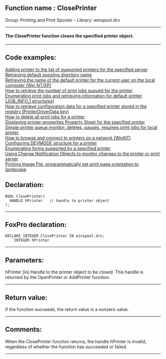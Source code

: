 
## Function name : ClosePrinter
Group: Printing and Print Spooler - Library: winspool.drv    
***  


#### The ClosePrinter function closes the specified printer object. 
***  


## Code examples:
[Adding printer to the list of supported printers for the specified server](../../samples/sample_335.md)  
[Retrieving default spooling directory name](../../samples/sample_358.md)  
[Retrieving the name of the default printer for the current user on the local computer (Win NT/XP)](../../samples/sample_360.md)  
[How to retrieve the number of print jobs queued for the printer](../../samples/sample_367.md)  
[Enumerating print jobs and retrieving information for default printer (JOB_INFO_1 structures)](../../samples/sample_368.md)  
[How to retrieve configuration data for a specified printer stored in the registry (PrinterDriverData key)](../../samples/sample_369.md)  
[How to delete all print jobs for a printer](../../samples/sample_370.md)  
[Displaying printer-properties Property Sheet for the specified printer](../../samples/sample_372.md)  
[Simple printer queue monitor: deletes, pauses, resumes print jobs for local printer](../../samples/sample_373.md)  
[How to browse and connect to printers on a network (WinNT)](../../samples/sample_376.md)  
[Configuring DEVMODE structure for a printer](../../samples/sample_384.md)  
[Enumerating forms supported by a specified printer](../../samples/sample_390.md)  
[Using Change Notification Objects to monitor changes to the printer or print server](../../samples/sample_485.md)  
[Printing Image File, programmatically set print page orientation to landscape](../../samples/sample_555.md)  

## Declaration:
```foxpro  
BOOL ClosePrinter(
  HANDLE hPrinter   // handle to printer object
);  
```  
***  


## FoxPro declaration:
```foxpro  
DECLARE INTEGER ClosePrinter IN winspool.drv;
	INTEGER hPrinter  
```  
***  


## Parameters:
hPrinter 
[in] Handle to the printer object to be closed. This handle is returned by the OpenPrinter or AddPrinter function.   
***  


## Return value:
If the function succeeds, the return value is a nonzero value.  
***  


## Comments:
When the ClosePrinter function returns, the handle hPrinter is invalid, regardless of whether the function has succeeded or failed.  
  
***  

